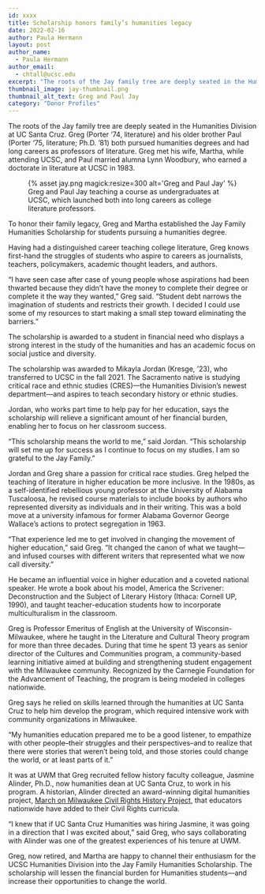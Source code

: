 ```yaml
---
id: xxxx
title: Scholarship honors family’s humanities legacy 
date: 2022-02-16
author: Paula Hermann
layout: post
author_name:
  - Paula Hermann
author_email:
  - chtall@ucsc.edu
excerpt: "The roots of the Jay family tree are deeply seated in the Humanities Division at UC Santa Cruz. These strong ties inspired the family to establish a new scholarship for humanities students focusing on social justice and diversity."
thumbnail_image: jay-thumbnail.png
thumbnail_alt_text: Greg and Paul Jay
category: "Donor Profiles"
---
```

  
The roots of the Jay family tree are deeply seated in the Humanities Division at UC Santa Cruz. Greg (Porter ‘74, literature) and his older brother Paul (Porter ‘75, literature; Ph.D. ’81) both pursued humanities degrees and had long careers as professors of literature. Greg met his wife, Martha, while attending UCSC, and Paul married alumna Lynn Woodbury, who earned a doctorate in literature at UCSC in 1983.
<figure class="inline-image right">
{% asset jay.png magick:resize=300 alt='Greg and Paul Jay' %}
<figcaption>Greg and Paul Jay teaching a course as undergraduates at UCSC, which launched both into long careers as college literature professors.</figcaption></figure>

To honor their family legacy, Greg and Martha established the Jay Family Humanities Scholarship for students pursuing a humanities degree. 

Having had a distinguished career teaching college literature, Greg knows first-hand the struggles of students who aspire to careers as journalists, teachers, policymakers, academic thought leaders, and authors.

“I have seen case after case of young people whose aspirations had been thwarted because they didn’t have the money to complete their degree or complete it the way they wanted,” Greg said. “Student debt narrows the imagination of students and restricts their growth. I decided I could use some of my resources to start making a small step toward eliminating the barriers.”

The scholarship is awarded to a student in financial need who displays a strong interest in the study of the humanities and has an academic focus on social justice and diversity. 

The scholarship was awarded to Mikayla Jordan (Kresge, ’23), who transferred to UCSC in the fall 2021. The Sacramento native is studying critical race and ethnic studies (CRES)—the Humanities Division’s newest department—and aspires to teach secondary history or ethnic studies. 

Jordan, who works part time to help pay for her education, says the scholarship will relieve a significant amount of her financial burden, enabling her to focus on her classroom success.
 
“This scholarship means the world to me,” said Jordan. “This scholarship will set me up for success as I continue to focus on my studies. I am so grateful to the Jay Family.”

Jordan and Greg share a passion for critical race studies. Greg helped the teaching of literature in higher education be more inclusive. In the 1980s, as a self-identified rebellious young professor at the University of Alabama Tuscaloosa, he revised course materials to include books by authors who represented diversity as individuals and in their writing. This was a bold move at a university infamous for former Alabama Governor George Wallace’s actions to protect segregation in 1963. 

“That experience led me to get involved in changing the movement of higher education,” said Greg. “It changed the canon of what we taught—and infused courses with different writers that represented what we now call diversity.” 

He became an influential voice in higher education and a coveted national speaker. He wrote a book about his model, America the Scrivener: Deconstruction and the Subject of Literary History (Ithaca: Cornell UP, 1990), and taught teacher-education students how to incorporate multiculturalism in the classroom. 

Greg is Professor Emeritus of English at the University of Wisconsin-Milwaukee, where he taught in the Literature and Cultural Theory program for more than three decades. During that time he spent 13 years as senior director of the Cultures and Communities program, a community-based learning initiative aimed at building and strengthening student engagement with the Milwaukee community. Recognized by the Carnegie Foundation for the Advancement of Teaching, the program is being modeled in colleges nationwide.

Greg says he relied on skills learned through the humanities at UC Santa Cruz to help him develop the program, which required intensive work with community organizations in Milwaukee.  

“My humanities education prepared me to be a good listener, to empathize with other people–their struggles and their perspectives–and to realize that there were stories that weren’t being told, and those stories could change the world, or at least parts of it.” 

It was at UWM that Greg recruited fellow history faculty colleague, Jasmine Alinder, Ph.D., now humanities dean at UC Santa Cruz, to work in his program. A historian, Alinder directed an award-winning digital humanities project, [March on Milwaukee Civil Rights History Project](https://uwm.edu/marchonmilwaukee/), that educators nationwide have added to their Civil Rights curricula. 

“I knew that if UC Santa Cruz Humanities was hiring Jasmine, it was going in a direction that I was excited about,” said Greg, who says collaborating with Alinder was one of the greatest experiences of his tenure at UWM. 

Greg, now retired, and Martha are happy to channel their enthusiasm for the UCSC Humanities Division into the Jay Family Humanities Scholarship. The scholarship will lessen the financial burden for Humanities students—and increase their opportunities to change the world.
